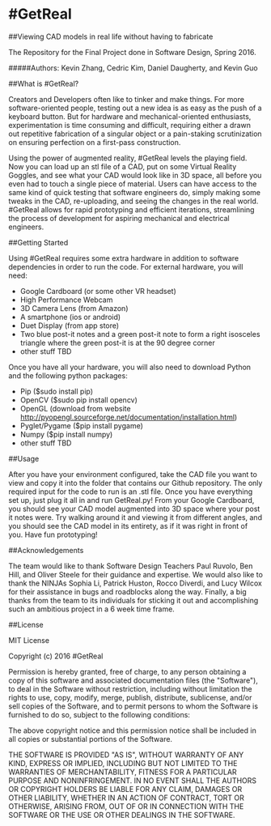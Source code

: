 # #GetReal

##Viewing CAD models in real life without having to fabricate

The Repository for the Final Project done in Software Design, Spring 2016. 

#####Authors: Kevin Zhang, Cedric Kim, Daniel Daugherty, and Kevin Guo


##What is #GetReal?

Creators and Developers often like to tinker and make things. For more software-oriented people, testing out a new idea is as easy as the push of a keyboard button. But for hardware and mechanical-oriented enthusiasts, experimentation is time consuming and difficult, requiring either a drawn out repetitive fabrication of a singular object or a pain-staking scrutinization on ensuring perfection on a first-pass construction. 

Using the power of augmented reality, #GetReal levels the playing field. Now you can load up an stl file of a CAD, put on some Virtual Reality Goggles, and see what your CAD would look like in 3D space, all before you even had to touch a single piece of material. Users can have access to the same kind of quick testing that software engineers do, simply making some tweaks in the CAD, re-uploading, and seeing the changes in the real world. #GetReal allows for rapid prototyping and efficient iterations, streamlining the process of development for aspiring mechanical and electrical engineers.

##Getting Started

Using #GetReal requires some extra hardware in addition to software dependencies in order to run the code. For external hardware, you will need: 

 - Google Cardboard (or some other VR headset)
 - High Performance Webcam
 - 3D Camera Lens (from Amazon)
 - A smartphone (ios or android)
 - Duet Display (from app store)
 - Two blue post-it notes and a green post-it note to form a right isosceles triangle where the green post-it is at the 90 degree corner
 - other stuff TBD
 
Once you have all your hardware, you will also need to download Python and the following python packages:
 
 - Pip ($sudo install pip)
 - OpenCV ($sudo pip install opencv)
 - OpenGL (download from website http://pyopengl.sourceforge.net/documentation/installation.html)
 - Pyglet/Pygame ($pip install pygame)
 - Numpy ($pip install numpy)
 - other stuff TBD
 

##Usage
 
After you have your environment configured, take the CAD file you want to view and copy it into the folder that contains our Github repository. The only required input for the code to run is an .stl file. Once you have everything set up, just plug it all in and run GetReal.py! From your Google Cardboard, you should see your CAD model augmented into 3D space where your post it notes were. Try walking around it and viewing it from different angles, and you should see the CAD model in its entirety, as if it was right in front of you. Have fun prototyping!


##Acknowledgements

The team would like to thank Software Design Teachers Paul Ruvolo, Ben Hill, and Oliver Steele for their guidance and expertise. We would also like to thank the NINJAs Sophia Li, Patrick Huston, Rocco Diverdi, and Lucy Wilcox for their assistance in bugs and roadblocks along the way. Finally, a big thanks from the team to its individuals for sticking it out and accomplishing such an ambitious project in a 6 week time frame.

##License

MIT License

Copyright (c) 2016 #GetReal

Permission is hereby granted, free of charge, to any person obtaining a copy
of this software and associated documentation files (the "Software"), to deal
in the Software without restriction, including without limitation the rights
to use, copy, modify, merge, publish, distribute, sublicense, and/or sell
copies of the Software, and to permit persons to whom the Software is
furnished to do so, subject to the following conditions:

The above copyright notice and this permission notice shall be included in all
copies or substantial portions of the Software.

THE SOFTWARE IS PROVIDED "AS IS", WITHOUT WARRANTY OF ANY KIND, EXPRESS OR
IMPLIED, INCLUDING BUT NOT LIMITED TO THE WARRANTIES OF MERCHANTABILITY,
FITNESS FOR A PARTICULAR PURPOSE AND NONINFRINGEMENT. IN NO EVENT SHALL THE
AUTHORS OR COPYRIGHT HOLDERS BE LIABLE FOR ANY CLAIM, DAMAGES OR OTHER
LIABILITY, WHETHER IN AN ACTION OF CONTRACT, TORT OR OTHERWISE, ARISING FROM,
OUT OF OR IN CONNECTION WITH THE SOFTWARE OR THE USE OR OTHER DEALINGS IN THE
SOFTWARE.
